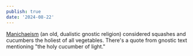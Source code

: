 ```yaml
---
publish: true
date: '2024-08-22'
---
```

[Manichaeism](https://en.wikipedia.org/wiki/Manichaeism) (an old, dualistic gnostic religion) considered squashes and cucumbers the holiest of all vegetables. There's a quote from gnostic text mentioning "the holy cucumber of light."
